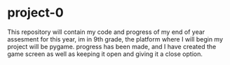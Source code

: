 # project-0
This repository will contain my code and progress of my end of year assesment for this year, im in 9th grade, the platform where I will begin my project will be pygame.
progress has been made, and I have created the game screen as well as keeping it open and giving it a close option.
